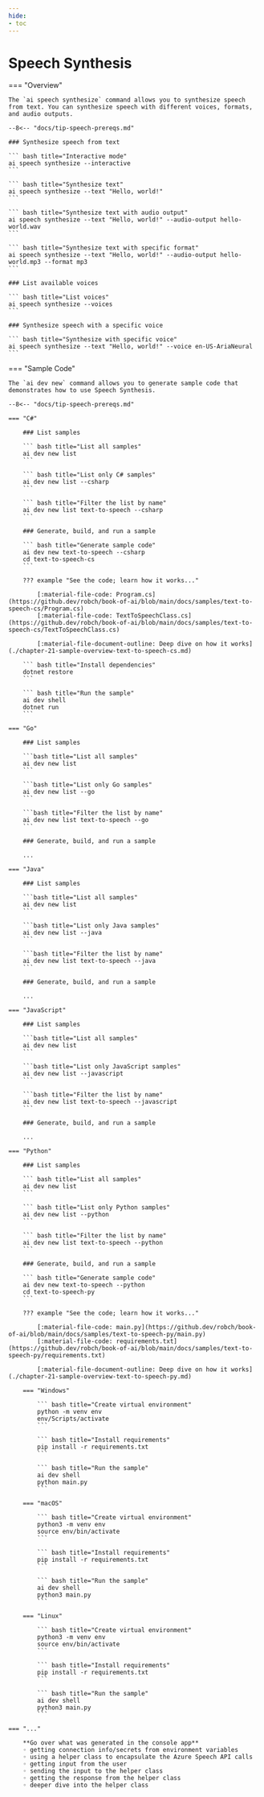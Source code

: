 ```yaml
---
hide:
- toc
---
```


# Speech Synthesis

=== "Overview"

    The `ai speech synthesize` command allows you to synthesize speech from text. You can synthesize speech with different voices, formats, and audio outputs.

    --8<-- "docs/tip-speech-prereqs.md"

    ### Synthesize speech from text

    ``` bash title="Interactive mode"
    ai speech synthesize --interactive
    ```

    ``` bash title="Synthesize text"
    ai speech synthesize --text "Hello, world!"
    ```

    ``` bash title="Synthesize text with audio output"
    ai speech synthesize --text "Hello, world!" --audio-output hello-world.wav
    ```

    ``` bash title="Synthesize text with specific format"
    ai speech synthesize --text "Hello, world!" --audio-output hello-world.mp3 --format mp3
    ```

    ### List available voices

    ``` bash title="List voices"
    ai speech synthesize --voices
    ```

    ### Synthesize speech with a specific voice

    ``` bash title="Synthesize with specific voice"
    ai speech synthesize --text "Hello, world!" --voice en-US-AriaNeural
    ```

=== "Sample Code"

    The `ai dev new` command allows you to generate sample code that demonstrates how to use Speech Synthesis.

    --8<-- "docs/tip-speech-prereqs.md"

    === "C#"

        ### List samples

        ``` bash title="List all samples"
        ai dev new list
        ```

        ``` bash title="List only C# samples"
        ai dev new list --csharp
        ```

        ``` bash title="Filter the list by name"
        ai dev new list text-to-speech --csharp
        ```

        ### Generate, build, and run a sample

        ``` bash title="Generate sample code"
        ai dev new text-to-speech --csharp
        cd text-to-speech-cs
        ```

        ??? example "See the code; learn how it works..."

            [:material-file-code: Program.cs](https://github.dev/robch/book-of-ai/blob/main/docs/samples/text-to-speech-cs/Program.cs)  
            [:material-file-code: TextToSpeechClass.cs](https://github.dev/robch/book-of-ai/blob/main/docs/samples/text-to-speech-cs/TextToSpeechClass.cs)  

            [:material-file-document-outline: Deep dive on how it works](./chapter-21-sample-overview-text-to-speech-cs.md)  

        ``` bash title="Install dependencies"
        dotnet restore
        ```

        ``` bash title="Run the sample"
        ai dev shell
        dotnet run
        ```

    === "Go"

        ### List samples

        ```bash title="List all samples"
        ai dev new list
        ```

        ```bash title="List only Go samples"
        ai dev new list --go
        ```

        ```bash title="Filter the list by name"
        ai dev new list text-to-speech --go
        ```

        ### Generate, build, and run a sample

        ... 

    === "Java"

        ### List samples

        ```bash title="List all samples"
        ai dev new list
        ```

        ```bash title="List only Java samples"
        ai dev new list --java
        ```

        ```bash title="Filter the list by name"
        ai dev new list text-to-speech --java
        ```

        ### Generate, build, and run a sample

        ... 

    === "JavaScript"

        ### List samples

        ```bash title="List all samples"
        ai dev new list
        ```

        ```bash title="List only JavaScript samples"
        ai dev new list --javascript
        ```

        ```bash title="Filter the list by name"
        ai dev new list text-to-speech --javascript
        ```

        ### Generate, build, and run a sample

        ... 

    === "Python"

        ### List samples

        ``` bash title="List all samples"
        ai dev new list
        ```

        ``` bash title="List only Python samples"
        ai dev new list --python
        ```

        ``` bash title="Filter the list by name"
        ai dev new list text-to-speech --python
        ```

        ### Generate, build, and run a sample

        ``` bash title="Generate sample code"
        ai dev new text-to-speech --python
        cd text-to-speech-py
        ```

        ??? example "See the code; learn how it works..."

            [:material-file-code: main.py](https://github.dev/robch/book-of-ai/blob/main/docs/samples/text-to-speech-py/main.py)  
            [:material-file-code: requirements.txt](https://github.dev/robch/book-of-ai/blob/main/docs/samples/text-to-speech-py/requirements.txt)  

            [:material-file-document-outline: Deep dive on how it works](./chapter-21-sample-overview-text-to-speech-py.md)  

        === "Windows"

            ``` bash title="Create virtual environment"
            python -m venv env
            env/Scripts/activate
            ```

            ``` bash title="Install requirements"
            pip install -r requirements.txt
            ```

            ``` bash title="Run the sample"
            ai dev shell
            python main.py
            ```

        === "macOS"

            ``` bash title="Create virtual environment"
            python3 -m venv env
            source env/bin/activate
            ```

            ``` bash title="Install requirements"
            pip install -r requirements.txt
            ```

            ``` bash title="Run the sample"
            ai dev shell
            python3 main.py
            ```

        === "Linux"

            ``` bash title="Create virtual environment"
            python3 -m venv env
            source env/bin/activate
            ```

            ``` bash title="Install requirements"
            pip install -r requirements.txt
            ```

            ``` bash title="Run the sample"
            ai dev shell
            python3 main.py
            ```

    === "..."

        **Go over what was generated in the console app**  
        ◦ getting connection info/secrets from environment variables  
        ◦ using a helper class to encapsulate the Azure Speech API calls  
        ◦ getting input from the user  
        ◦ sending the input to the helper class  
        ◦ getting the response from the helper class  
        ◦ deeper dive into the helper class  
